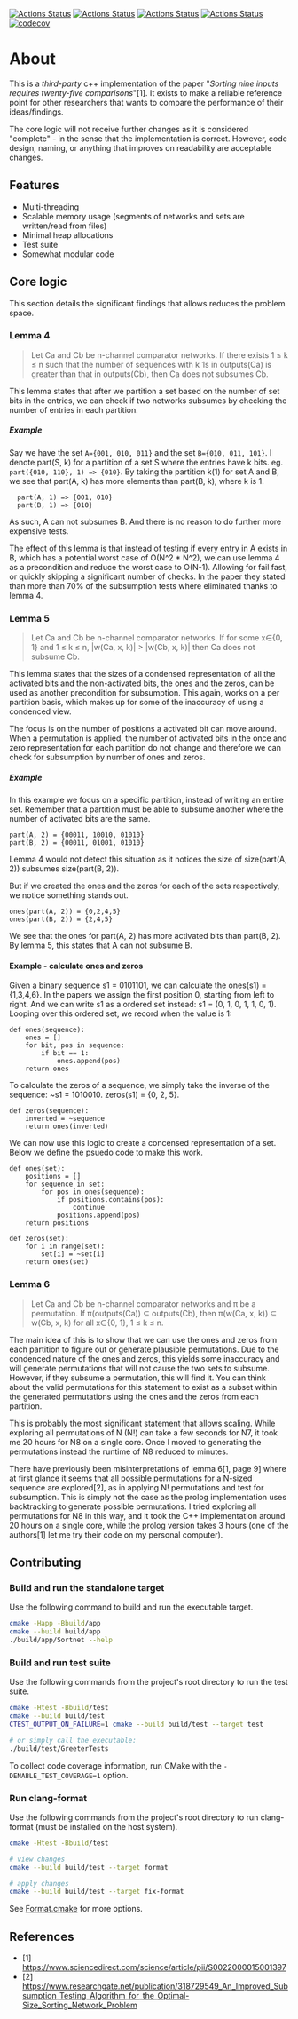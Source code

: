[![Actions Status](https://github.com/TheLartians/ModernCppStarter/workflows/MacOS/badge.svg)](https://github.com/TheLartians/ModernCppStarter/actions)
[![Actions Status](https://github.com/TheLartians/ModernCppStarter/workflows/Windows/badge.svg)](https://github.com/TheLartians/ModernCppStarter/actions)
[![Actions Status](https://github.com/TheLartians/ModernCppStarter/workflows/Ubuntu/badge.svg)](https://github.com/TheLartians/ModernCppStarter/actions)
[![Actions Status](https://github.com/TheLartians/ModernCppStarter/workflows/Style/badge.svg)](https://github.com/TheLartians/ModernCppStarter/actions)
[![codecov](https://codecov.io/gh/TheLartians/ModernCppStarter/branch/master/graph/badge.svg)](https://codecov.io/gh/TheLartians/ModernCppStarter)

# About
This is a *third-party* c++ implementation of the paper "*Sorting nine inputs requires twenty-five comparisons*"[1]. It exists to make a reliable reference point for other researchers that wants to compare the performance of their ideas/findings.

The core logic will not receive further changes as it is considered "complete" - in the sense that the implementation is correct. However, code design, naming, or anything that improves on readability are acceptable changes.
 

## Features

- Multi-threading
- Scalable memory usage (segments of networks and sets are written/read from files)
- Minimal heap allocations
- Test suite
- Somewhat modular code

## Core logic
This section details the significant findings that allows reduces the problem space.

### Lemma 4

> Let Ca and Cb be n-channel comparator networks. If there exists 1 ≤ k ≤ n such that the number of sequences with k 1s in outputs(Ca) is greater than that in outputs(Cb), then Ca does not subsumes Cb.

This lemma states that after we partition a set based on the number of set bits in the entries, we can check if two networks subsumes by checking the number of entries in each partition.

##### Example
Say we have the set `A={001, 010, 011}` and the set `B={010, 011, 101}`. I denote part(S, k) for a partition of a set S where the entries have k bits. eg. `part({010, 110}, 1) => {010}`. 
By taking the partition k(1) for set A and B, we see that part(A, k) has more elements than part(B, k), where k is 1.
```
  part(A, 1) => {001, 010} 
  part(B, 1) => {010}
```

As such, A can not subsumes B. And there is no reason to do further more expensive tests.

The effect of this lemma is that instead of testing if every entry in A exists in B, which has a potential worst case of O(N^2 * N^2), we can use lemma 4 as a precondition and reduce the worst case to O(N-1). Allowing for fail fast, or quickly skipping a significant number of checks. In the paper they stated than more than 70% of the subsumption tests where eliminated thanks to lemma 4.

### Lemma 5

> Let Ca and Cb be n-channel comparator networks. If for some x∈{0, 1} and 1 ≤ k ≤ n, |w(Ca, x, k)| > |w(Cb, x, k)| then Ca does not subsume Cb.

This lemma states that the sizes of a condensed representation of all the activated bits and the non-activated bits, the ones and the zeros, can be used as another precondition for subsumption. This again, works on a per partition basis, which makes up for some of the inaccuracy of using a condenced view.

The focus is on the number of positions a activated bit can move around. When a permutation is applied, the number of activated bits in the once and zero representation for each partition do not change and therefore we can check for subsumption by number of ones and zeros.

##### Example
In this example we focus on a specific partition, instead of writing an entire set. Remember that a partition must be able to subsume another where the number of activated bits are the same.

```
part(A, 2) = {00011, 10010, 01010}
part(B, 2) = {00011, 01001, 01010}
``` 
Lemma 4 would not detect this situation as it notices the size of size(part(A, 2)) subsumes size(part(B, 2)). 

But if we created the ones and the zeros for each of the sets respectively, we notice something stands out.
```
ones(part(A, 2)) = {0,2,4,5}
ones(part(B, 2)) = {2,4,5}
```

We see that the ones for part(A, 2) has more activated bits than part(B, 2). By lemma 5, this states that A can not subsume B.

#### Example - calculate ones and zeros
Given a binary sequence s1 = 0101101, we can calculate the ones(s1) = {1,3,4,6}. In the papers we assign the first position 0, starting from left to right. And we can write s1 as a ordered set instead: s1 = (0, 1, 0, 1, 1, 0, 1).
Looping over this ordered set, we record when the value is 1:

```
def ones(sequence):
    ones = []
    for bit, pos in sequence:
        if bit == 1:
            ones.append(pos)
    return ones
```

To calculate the zeros of a sequence, we simply take the inverse of the sequence: ~s1 = 1010010. zeros(s1) = {0, 2, 5}.

```
def zeros(sequence):
    inverted = ~sequence
    return ones(inverted)
```

We can now use this logic to create a concensed representation of a set. Below we define the psuedo code to make this work.
```
def ones(set):
    positions = []
    for sequence in set:
        for pos in ones(sequence):
            if positions.contains(pos):
                continue
            positions.append(pos)
    return positions

def zeros(set):
    for i in range(set):
        set[i] = ~set[i]
    return ones(set)
```

### Lemma 6

> Let Ca and Cb be n-channel comparator networks and π be a permutation. If π(outputs(Ca)) ⊆ outputs(Cb), then π(w(Ca, x, k)) ⊆ w(Cb, x, k) for all x∈{0, 1}, 1 ≤ k ≤ n.

The main idea of this is to show that we can use the ones and zeros from each partition to figure out or generate plausible permutations. Due to the condenced nature of the ones and zeros, this yields some inaccuracy and will generate permutations that will not cause the two sets to subsume. However, if they subsume a permutation, this will find it.
You can think about the valid permutations for this statement to exist as a subset within the generated permutations using the ones and the zeros from each partition.

This is probably the most significant statement that allows scaling. While exploring all permutations of N (N!) can take a few seconds for N7, it took me 20 hours for N8 on a single core. Once I moved to generating the permutations instead the runtime of N8 reduced to minutes.

There have previously been misinterpretations of lemma 6[1, page 9] where at first glance it seems that all possible permutations for a N-sized sequence are explored[2], as in applying N! permutations and test for subsumption. This is simply not the case as the prolog implementation uses backtracking to generate possible permutations. I tried exploring all permutations for N8 in this way, and it took the C++ implementation around 20 hours on a single core, while the prolog version takes 3 hours (one of the authors[1] let me try their code on my personal computer).

## Contributing

### Build and run the standalone target

Use the following command to build and run the executable target.

```bash
cmake -Happ -Bbuild/app
cmake --build build/app
./build/app/Sortnet --help
```

### Build and run test suite

Use the following commands from the project's root directory to run the test suite.

```bash
cmake -Htest -Bbuild/test
cmake --build build/test
CTEST_OUTPUT_ON_FAILURE=1 cmake --build build/test --target test

# or simply call the executable: 
./build/test/GreeterTests
```

To collect code coverage information, run CMake with the `-DENABLE_TEST_COVERAGE=1` option.

### Run clang-format

Use the following commands from the project's root directory to run clang-format (must be installed on the host system).

```bash
cmake -Htest -Bbuild/test

# view changes
cmake --build build/test --target format

# apply changes
cmake --build build/test --target fix-format
```

See [Format.cmake](https://github.com/TheLartians/Format.cmake) for more options.

## References

 - [1] https://www.sciencedirect.com/science/article/pii/S0022000015001397
 - [2] https://www.researchgate.net/publication/318729549_An_Improved_Subsumption_Testing_Algorithm_for_the_Optimal-Size_Sorting_Network_Problem

